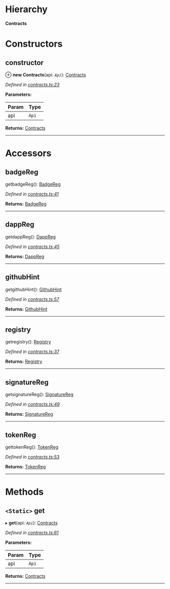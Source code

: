

# Hierarchy

**Contracts**

# Constructors

<a id="constructor"></a>

##  constructor

⊕ **new Contracts**(api: *`Api`*): [Contracts](_contracts_.contracts.md)

*Defined in [contracts.ts:23](https://github.com/paritytech/js-libs/blob/9aff8ef/packages/contracts/src/contracts.ts#L23)*

**Parameters:**

| Param | Type |
| ------ | ------ |
| api | `Api` |

**Returns:** [Contracts](_contracts_.contracts.md)

___

# Accessors

<a id="badgereg"></a>

##  badgeReg

getbadgeReg(): [BadgeReg](_badgereg_.badgereg.md)

*Defined in [contracts.ts:41](https://github.com/paritytech/js-libs/blob/9aff8ef/packages/contracts/src/contracts.ts#L41)*

**Returns:** [BadgeReg](_badgereg_.badgereg.md)

___
<a id="dappreg"></a>

##  dappReg

getdappReg(): [DappReg](_dappreg_.dappreg.md)

*Defined in [contracts.ts:45](https://github.com/paritytech/js-libs/blob/9aff8ef/packages/contracts/src/contracts.ts#L45)*

**Returns:** [DappReg](_dappreg_.dappreg.md)

___
<a id="githubhint"></a>

##  githubHint

getgithubHint(): [GithubHint](_githubhint_.githubhint.md)

*Defined in [contracts.ts:57](https://github.com/paritytech/js-libs/blob/9aff8ef/packages/contracts/src/contracts.ts#L57)*

**Returns:** [GithubHint](_githubhint_.githubhint.md)

___
<a id="registry"></a>

##  registry

getregistry(): [Registry](_registry_.registry.md)

*Defined in [contracts.ts:37](https://github.com/paritytech/js-libs/blob/9aff8ef/packages/contracts/src/contracts.ts#L37)*

**Returns:** [Registry](_registry_.registry.md)

___
<a id="signaturereg"></a>

##  signatureReg

getsignatureReg(): [SignatureReg](_signaturereg_.signaturereg.md)

*Defined in [contracts.ts:49](https://github.com/paritytech/js-libs/blob/9aff8ef/packages/contracts/src/contracts.ts#L49)*

**Returns:** [SignatureReg](_signaturereg_.signaturereg.md)

___
<a id="tokenreg"></a>

##  tokenReg

gettokenReg(): [TokenReg](_tokenreg_.tokenreg.md)

*Defined in [contracts.ts:53](https://github.com/paritytech/js-libs/blob/9aff8ef/packages/contracts/src/contracts.ts#L53)*

**Returns:** [TokenReg](_tokenreg_.tokenreg.md)

___

# Methods

<a id="get"></a>

## `<Static>` get

▸ **get**(api: *`Api`*): [Contracts](_contracts_.contracts.md)

*Defined in [contracts.ts:61](https://github.com/paritytech/js-libs/blob/9aff8ef/packages/contracts/src/contracts.ts#L61)*

**Parameters:**

| Param | Type |
| ------ | ------ |
| api | `Api` |

**Returns:** [Contracts](_contracts_.contracts.md)

___

